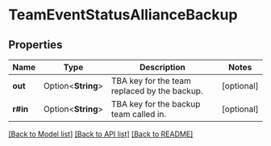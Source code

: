 # TeamEventStatusAllianceBackup

## Properties

Name | Type | Description | Notes
------------ | ------------- | ------------- | -------------
**out** | Option<**String**> | TBA key for the team replaced by the backup. | [optional]
**r#in** | Option<**String**> | TBA key for the backup team called in. | [optional]

[[Back to Model list]](../README.md#documentation-for-models) [[Back to API list]](../README.md#documentation-for-api-endpoints) [[Back to README]](../README.md)


